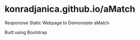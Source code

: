 # konradjanica.github.io/aMatch

Responsive Static Webpage to Demonstate aMatch

Built using Bootstrap
